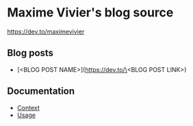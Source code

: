 # Maxime Vivier's blog source

https://dev.to/maximevivier

## Blog posts

- [\<BLOG POST NAME\>](https://dev.to/\<BLOG POST LINK\>)

## Documentation

- [Context](./docs/context.md)
- [Usage](./docs/usage.md)
